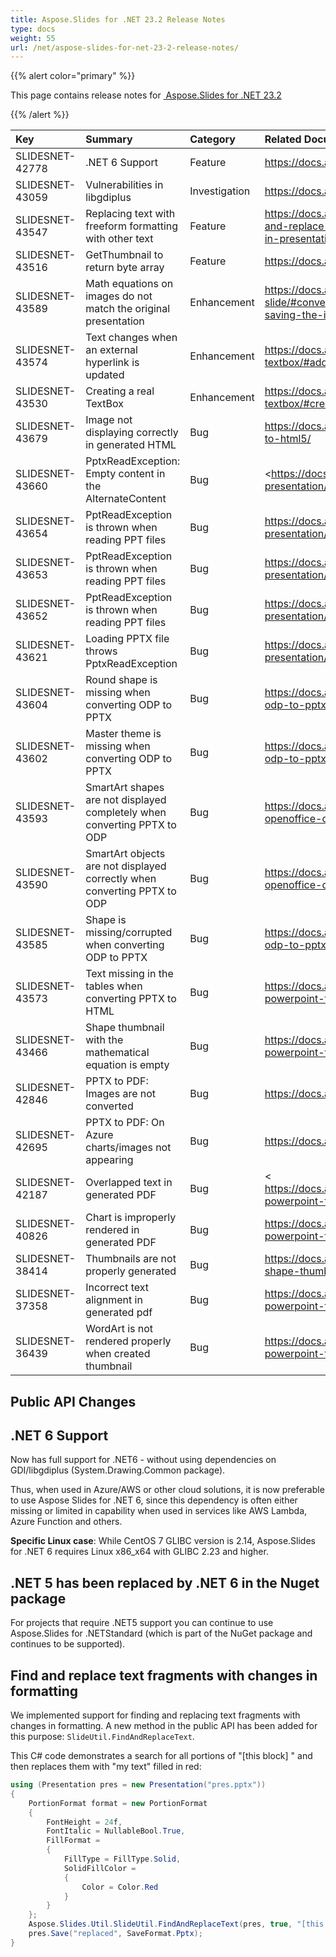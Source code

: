 ```yaml
---
title: Aspose.Slides for .NET 23.2 Release Notes
type: docs
weight: 55
url: /net/aspose-slides-for-net-23-2-release-notes/
---
```


{{% alert color="primary" %}} 

This page contains release notes for [ Aspose.Slides for .NET 23.2](https://www.nuget.org/packages/Aspose.Slides.NET/)

{{% /alert %}} 

|**Key**|**Summary**|**Category**|**Related Documentation**|
| :- | :- | :- | :- |
|SLIDESNET-42778|.NET 6 Support|Feature|<https://docs.aspose.com/slides/net/net6/>
|SLIDESNET-43059|Vulnerabilities in libgdiplus|Investigation|<https://docs.aspose.com/slides/net/net6/>
|SLIDESNET-43547|Replacing text with freeform formatting with other text|Feature|<https://docs.aspose.com/slides/net/find-and-replace-text-without-losing-format-in-presentation/>
|SLIDESNET-43516|GetThumbnail to return byte array|Feature|<https://docs.aspose.com/slides/net/net6/>
|SLIDESNET-43589|Math equations on images do not match the original presentation|Enhancement|<https://docs.aspose.com/slides/net/convert-slide/#converting-slides-to-bitmap-and-saving-the-images-in-png>
|SLIDESNET-43574|Text changes when an external hyperlink is updated|Enhancement|<https://docs.aspose.com/slides/net/manage-textbox/#add-text-box-with-hyperlink>
|SLIDESNET-43530|Creating a real TextBox|Enhancement|<https://docs.aspose.com/slides/net/manage-textbox/#create-text-box-on-slide>
|SLIDESNET-43679|Image not displaying correctly in generated HTML|Bug|<https://docs.aspose.com/slides/net/export-to-html5/>
|SLIDESNET-43660|PptxReadException: Empty content in the AlternateContent|Bug|<https://docs.aspose.com/slides/net/open-presentation/
|SLIDESNET-43654|PptReadException is thrown when reading PPT files|Bug|<https://docs.aspose.com/slides/net/open-presentation/>
|SLIDESNET-43653|PptReadException is thrown when reading PPT files|Bug|<https://docs.aspose.com/slides/net/open-presentation/>
|SLIDESNET-43652|PptReadException is thrown when reading PPT files|Bug|<https://docs.aspose.com/slides/net/open-presentation/>
|SLIDESNET-43621|Loading PPTX file throws PptxReadException|Bug|<https://docs.aspose.com/slides/net/open-presentation/>
|SLIDESNET-43604|Round shape is missing when converting ODP to PPTX|Bug|<https://docs.aspose.com/slides/net/convert-odp-to-pptx/>
|SLIDESNET-43602|Master theme is missing when converting ODP to PPTX|Bug|<https://docs.aspose.com/slides/net/convert-odp-to-pptx/>
|SLIDESNET-43593|SmartArt shapes are not displayed completely when converting PPTX to ODP|Bug|<https://docs.aspose.com/slides/net/convert-openoffice-odp/>
|SLIDESNET-43590|SmartArt objects are not displayed correctly when converting PPTX to ODP|Bug|<https://docs.aspose.com/slides/net/convert-openoffice-odp/>
|SLIDESNET-43585|Shape is missing/corrupted when converting ODP to PPTX|Bug|<https://docs.aspose.com/slides/net/convert-odp-to-pptx/>
|SLIDESNET-43573|Text missing in the tables when converting PPTX to HTML|Bug|<https://docs.aspose.com/slides/net/convert-powerpoint-to-html/>
|SLIDESNET-43466|Shape thumbnail with the mathematical equation is empty|Bug|<https://docs.aspose.com/slides/net/convert-powerpoint-to-png/>
|SLIDESNET-42846|PPTX to PDF: Images are not converted|Bug|<https://docs.aspose.com/slides/net/net6/>
|SLIDESNET-42695|PPTX to PDF: On Azure charts/images not appearing|Bug|<https://docs.aspose.com/slides/net/net6/>
|SLIDESNET-42187|Overlapped text in generated PDF|Bug|< https://docs.aspose.com/slides/net/convert-powerpoint-to-pdf/>
|SLIDESNET-40826|Chart is improperly rendered in generated PDF|Bug|<https://docs.aspose.com/slides/net/convert-powerpoint-to-pdf/>
|SLIDESNET-38414|Thumbnails are not properly generated|Bug|<https://docs.aspose.com/slides/net/create-shape-thumbnails/>
|SLIDESNET-37358|Incorrect text alignment in generated pdf|Bug|<https://docs.aspose.com/slides/net/convert-powerpoint-to-pdf/>
|SLIDESNET-36439|WordArt is not rendered properly when created thumbnail|Bug|<https://docs.aspose.com/slides/net/convert-powerpoint-to-png/>

## Public API Changes ##

## .NET 6 Support ##

Now has full support for .NET6 - without using dependencies on GDI/libgdiplus (System.Drawing.Common package). 

Thus, when used in Azure/AWS or other cloud solutions, it is now preferable to use Aspose Slides for .NET 6, since this dependency is often either missing or limited in capability when used in services like AWS Lambda, Azure Function and others.

**Specific Linux case**: While CentOS 7 GLIBC version is 2.14, Aspose.Slides for .NET 6 requires Linux x86_x64 with GLIBC 2.23 and higher.

## .NET 5 has been replaced by .NET 6 in the Nuget package ##

For projects that require .NET5 support you can continue to use Aspose.Slides for .NETStandard (which is part of the NuGet package and continues to be supported). 

## Find and replace text fragments with changes in formatting ##

We implemented support for finding and replacing text fragments with changes in formatting. A new method in the public API has been added for this purpose: `SlideUtil.FindAndReplaceText`.

This C# code demonstrates a search for all portions of "[this block] " and then replaces them with "my text" filled in red:

```csharp
using (Presentation pres = new Presentation("pres.pptx"))
{
    PortionFormat format = new PortionFormat
    {
        FontHeight = 24f,
        FontItalic = NullableBool.True,
        FillFormat =
        {
            FillType = FillType.Solid,
            SolidFillColor =
            {
                Color = Color.Red
            }
        }
    };
    Aspose.Slides.Util.SlideUtil.FindAndReplaceText(pres, true, "[this block] ", "my text", format);
    pres.Save("replaced", SaveFormat.Pptx);
}
```

